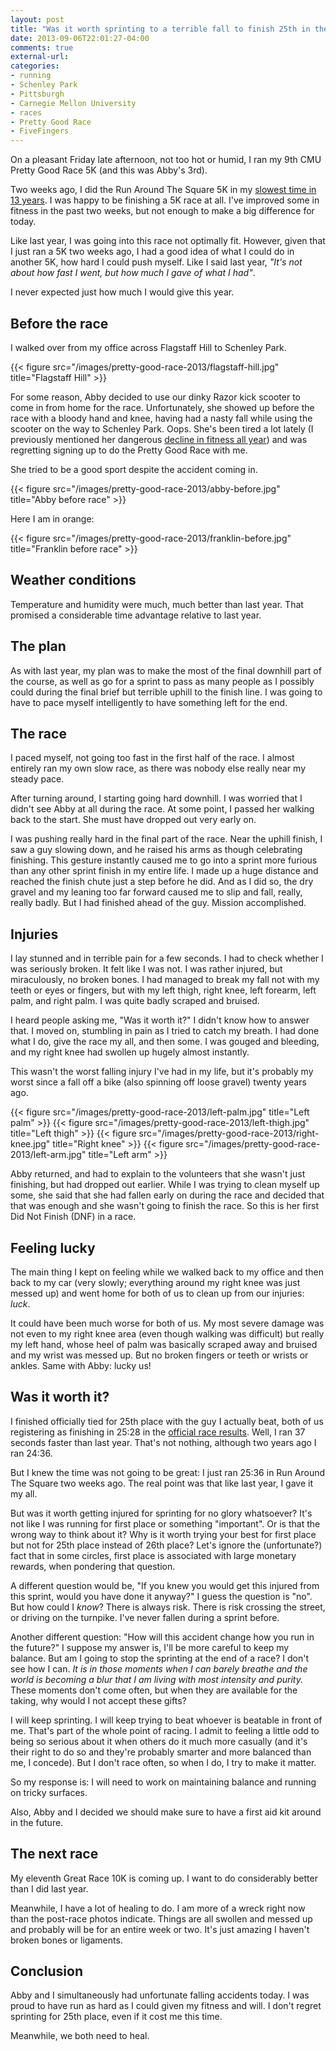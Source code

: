 ```yaml
---
layout: post
title: "Was it worth sprinting to a terrible fall to finish 25th in the CMU Pretty Good Race 5K?"
date: 2013-09-06T22:01:27-04:00
comments: true
external-url: 
categories: 
- running
- Schenley Park
- Pittsburgh
- Carnegie Mellon University
- races
- Pretty Good Race
- FiveFingers
---
```

On a pleasant Friday late afternoon, not too hot or humid, I ran my 9th CMU Pretty Good Race 5K (and this was Abby's 3rd).

Two weeks ago, I did the Run Around The Square 5K in my [slowest time in 13 years](/blog/2013/08/24/reflections-on-my-slowest-run-around-the-square-5k-in-13-years/). I was happy to be finishing a 5K race at all. I've improved some in fitness in the past two weeks, but not enough to make a big difference for today.

Like last year, I was going into this race not optimally fit. However, given that I just ran a 5K two weeks ago, I had a good idea of what I could do in another 5K, how hard I could push myself. Like I said last year, *"It's not about how fast I went, but how much I gave of what I had"*.

I never expected just how much I would give this year.

<!--more-->

## Before the race

I walked over from my office across Flagstaff Hill to Schenley Park.

{{< figure src="/images/pretty-good-race-2013/flagstaff-hill.jpg" title="Flagstaff Hill" >}}

For some reason, Abby decided to use our dinky Razor kick scooter to come in from home for the race. Unfortunately, she showed up before the race with a bloody hand and knee, having had a nasty fall while using the scooter on the way to Schenley Park. Oops. She's been tired a lot lately (I previously mentioned her dangerous [decline in fitness all year](/blog/2013/08/24/reflections-on-my-slowest-run-around-the-square-5k-in-13-years/)) and was regretting signing up to do the Pretty Good Race with me.

She tried to be a good sport despite the accident coming in.

{{< figure src="/images/pretty-good-race-2013/abby-before.jpg" title="Abby before race" >}}

Here I am in orange:

{{< figure src="/images/pretty-good-race-2013/franklin-before.jpg" title="Franklin before race" >}}

## Weather conditions

Temperature and humidity were much, much better than last year. That promised a considerable time advantage relative to last year.

## The plan

As with last year, my plan was to make the most of the final downhill part of the course, as well as go for a sprint to pass as many people as I possibly could during the final brief but terrible uphill to the finish line. I was going to have to pace myself intelligently to have something left for the end.

## The race

I paced myself, not going too fast in the first half of the race. I almost entirely ran my own slow race, as there was nobody else really near my steady pace.

After turning around, I starting going hard downhill. I was worried that I didn't see Abby at all during the race. At some point, I passed her walking back to the start. She must have dropped out very early on.

I was pushing really hard in the final part of the race. Near the uphill finish, I saw a guy slowing down, and he raised his arms as though celebrating finishing. This gesture instantly caused me to go into a sprint more furious than any other sprint finish in my entire life. I made up a huge distance and reached the finish chute just a step before he did. And as I did so, the dry gravel and my leaning too far forward caused me to slip and fall, really, really badly. But I had finished ahead of the guy. Mission accomplished.

## Injuries

I lay stunned and in terrible pain for a few seconds. I had to check whether I was seriously broken. It felt like I was not. I was rather injured, but miraculously, no broken bones. I had managed to break my fall not with my teeth or eyes or fingers, but with my left thigh, right knee, left forearm, left palm, and right palm. I was quite badly scraped and bruised.

I heard people asking me, "Was it worth it?" I didn't know how to answer that. I moved on, stumbling in pain as I tried to catch my breath. I had done what I do, give the race my all, and then some. I was gouged and bleeding, and my right knee had swollen up hugely almost instantly.

This wasn't the worst falling injury I've had in my life, but it's probably my worst since a fall off a bike (also spinning off loose gravel) twenty years ago.

{{< figure src="/images/pretty-good-race-2013/left-palm.jpg" title="Left palm" >}}
{{< figure src="/images/pretty-good-race-2013/left-thigh.jpg" title="Left thigh" >}}
{{< figure src="/images/pretty-good-race-2013/right-knee.jpg" title="Right knee" >}}
{{< figure src="/images/pretty-good-race-2013/left-arm.jpg" title="Left arm" >}}

Abby returned, and had to explain to the volunteers that she wasn't just finishing, but had dropped out earlier. While I was trying to clean myself up some, she said that she had fallen early on during the race and decided that that was enough and she wasn't going to finish the race. So this is her first Did Not Finish (DNF) in a race.

## Feeling lucky

The main thing I kept on feeling while we walked back to my office and then back to my car (very slowly; everything around my right knee was just messed up) and went home for both of us to clean up from our injuries: *luck*.

It could have been much worse for both of us. My most severe damage was not even to my right knee area (even though walking was difficult) but really my left hand, whose heel of palm was basically scraped away and bruised and my wrist was messed up. But no broken fingers or teeth or wrists or ankles. Same with Abby: lucky us!

## Was it worth it?

I finished officially tied for 25th place with the guy I actually beat, both of us registering as finishing in 25:28 in the [official race results](http://www.cs.cmu.edu/~kalp/PGR/2013.html). Well, I ran 37 seconds faster than last year. That's not nothing, although two years ago I ran 24:36.

But I knew the time was not going to be great: I just ran 25:36 in Run Around The Square two weeks ago. The real point was that like last year, I gave it my all.

But was it worth getting injured for sprinting for no glory whatsoever? It's not like I was running for first place or something "important". Or is that the wrong way to think about it? Why is it worth trying your best for first place but not for 25th place instead of 26th place? Let's ignore the (unfortunate?) fact that in some circles, first place is associated with large monetary rewards, when pondering that question.

A different question would be, "If you knew you would get this injured from this sprint, would you have done it anyway?" I guess the question is "no". But how could I *know*? There is always risk. There is risk crossing the street, or driving on the turnpike. I've never fallen during a sprint before.

Another different question: "How will this accident change how you run in the future?" I suppose my answer is, I'll be more careful to keep my balance. But am I going to stop the sprinting at the end of a race? I don't see how I can. *It is in those moments when I can barely breathe and the world is becoming a blur that I am living with most intensity and purity.* These moments don't come often, but when they are available for the taking, why would I not accept these gifts?

I will keep sprinting. I will keep trying to beat whoever is beatable in front of me. That's part of the whole point of racing. I admit to feeling a little odd to being so serious about it when others do it much more casually (and it's their right to do so and they're probably smarter and more balanced than me, I concede). But I don't race often, so when I do, I try to make it matter.

So my response is: I will need to work on maintaining balance and running on tricky surfaces.

Also, Abby and I decided we should make sure to have a first aid kit around in the future.

## The next race

My eleventh Great Race 10K is coming up. I want to do considerably better than I did last year.

Meanwhile, I have a lot of healing to do. I am more of a wreck right now than the post-race photos indicate. Things are all swollen and messed up and probably will be for an entire week or two. It's just amazing I haven't broken bones or ligaments.

## Conclusion

Abby and I simultaneously had unfortunate falling accidents today. I was proud to have run as hard as I could given my fitness and will. I don't regret sprinting for 25th place, even if it cost me this time.

Meanwhile, we both need to heal.
